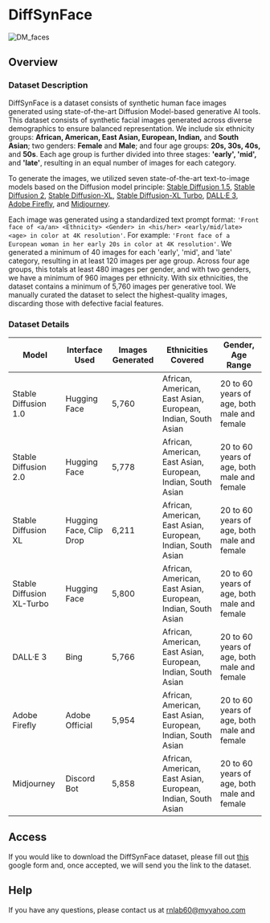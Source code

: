 # DiffSynFace
![DM_faces](https://github.com/user-attachments/assets/c1e02a3b-afc8-4e14-84bb-08b8b8c298f6)

## Overview
### Dataset Description

DiffSynFace is a dataset consists of synthetic human face images generated using state-of-the-art Diffusion Model-based generative AI tools. This dataset consists of synthetic facial images generated across diverse demographics to ensure balanced representation. We include six ethnicity groups: **African, American, East Asian, European, Indian,** and **South Asian**; two genders: **Female** and **Male**; and four age groups: **20s, 30s, 40s,** and **50s**. Each age group is further divided into three stages: **'early', 'mid',** and **'late'**, resulting in an equal number of images for each category.

To generate the images, we utilized seven state-of-the-art text-to-image models based on the Diffusion model principle: [Stable Diffusion 1.5](https://huggingface.co/runwayml/stable-diffusion-v1-5), [Stable Diffusion 2](https://huggingface.co/stabilityai/stable-diffusion-2), [Stable Diffusion-XL](https://huggingface.co/stabilityai/stable-diffusion-xl-base-1.0), [Stable Diffusion-XL Turbo](https://huggingface.co/stabilityai/sdxl-turbo), [DALL·E 3](https://www.bing.com/images/create), [Adobe Firefly](https://firefly.adobe.com), and [Midjourney](https://www.midjourney.com).

Each image was generated using a standardized text prompt format: `'Front face of <a/an> <Ethnicity> <Gender> in <his/her> <early/mid/late> <age> in color at 4K resolution'`. For example: `'Front face of a European woman in her early 20s in color at 4K resolution'`. 
We generated a minimum of 40 images for each 'early', 'mid', and 'late' category, resulting in at least 120 images per age group. Across four age groups, this totals at least 480 images per gender, and with two genders, we have a minimum of 960 images per ethnicity. With six ethnicities, the dataset contains a minimum of 5,760 images per generative tool. We manually curated the dataset to select the highest-quality images, discarding those with defective facial features.
### Dataset Details

| Model                      | Interface Used                | Images Generated | Ethnicities Covered                                  | Gender, Age Range                       |
|----------------------------|-------------------------------|------------------|------------------------------------------------------|-----------------------------------------|
| Stable Diffusion 1.0       | Hugging Face                  | 5,760            | African, American, East Asian, European, Indian, South Asian | 20 to 60 years of age, both male and female |
| Stable Diffusion 2.0       | Hugging Face                  | 5,778            | African, American, East Asian, European, Indian, South Asian | 20 to 60 years of age, both male and female |
| Stable Diffusion XL        | Hugging Face, Clip Drop        | 6,211            | African, American, East Asian, European, Indian, South Asian | 20 to 60 years of age, both male and female |
| Stable Diffusion XL-Turbo  | Hugging Face                  | 5,800            | African, American, East Asian, European, Indian, South Asian | 20 to 60 years of age, both male and female |
| DALL·E 3                   | Bing                          | 5,766            | African, American, East Asian, European, Indian, South Asian | 20 to 60 years of age, both male and female |
| Adobe Firefly              | Adobe Official                | 5,954            | African, American, East Asian, European, Indian, South Asian | 20 to 60 years of age, both male and female |
| Midjourney                 | Discord Bot                   | 5,858            | African, American, East Asian, European, Indian, South Asian | 20 to 60 years of age, both male and female |






## Access


If you would like to download the DiffSynFace dataset, please fill out [this](https://docs.google.com/forms/d/1GIFmg3hzOK5jbz3S6CnNzhS-1iYyar3zsnpigy35qNI/edit) google form and, once accepted, we will send you the link to the dataset.


## Help

If you have any questions, please contact us at rnlab60@myyahoo.com
